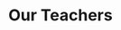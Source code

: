 ---
title: "Our Teachers"
draft: false
# page title background image
bg_image: "images/ibun/img-12.jpg"
# meta description
description : "You can find about our teachers in this page."
---